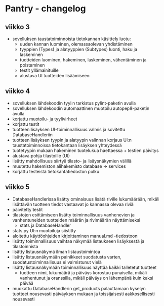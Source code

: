 # Pantry - changelog

## viikko 3

- sovelluksen taustatoiminnoista tietokannan käsittely luotu:
  - uuden kannan luominen, olemassaolevan yhdistäminen
  - tyyppien (Types) ja alatyyppien (Subtypes) luonti, haku ja laskeminen
  - tuotteiden luominen, hakeminen, laskeminen, vähentäminen ja poistaminen
  - testit yllämainituille
  - alustava UI tuotteiden lisäämiseen

## viikko 4

- sovelluksen lähdekoodin tyylin tarkistus pylint-paketin avulla
- sovelluksen lähdekoodin automaattinen muotoilu autopep8-paketin avulla
- korjattu muotoilu- ja tyylivirheet
- korjattu testit
- tuotteen lisäyksen UI-toiminnallisuus valmis ja sovitettu DatabaseHandleriin
- tuotteen lisäyksen tyypin ja alatyypin valinnan korjaus UI:n taustatoiminnoissa tietokantaan lisäyksen yhteydessä
- tuotetyypin mukaan hakeminen tuotelukua haettaessa + testien päivitys
- alustava pohja tilastoille (UI)
- lisätty mahdollisuus siirtyä tilasto- ja lisäysnäkymien välillä
- muutettu hakemiston alihakemisto database -> services
- korjattu testeistä tietokantatiedoston polku

## viikko 5

- DatabaseHandlerissa lisätty ominaisuus lisätä riville lukumäärään, mikäli lisättävän tuotteen tiedot vastaavat jo kannassa olevaa riviä
- päivitetty testit
- tilastojen esittämiseen lisätty toiminnallisuus vanhenevien ja vanhentuneiden tuotteiden määrän ja rivimäärän näyttämiseksi
  - stats ja DatabaseHandler
- stats.py UI:n muotoiluja siistitty
- aloitettu käyttöohjeiden kirjoittaminen manual.md -tiedostoon
- lisätty toiminnallisuus vaihtaa näkymää listaukseen lisäyksestä ja tilastoinnista
- lisätty listausnäkymä ilman listaustoimintoa
- lisätty listausnäkymään painikkeet suodatusta varten, suodatustoiminnallisuus ei valmistunut vielä
- lisätty listausnäkymään toiminnallisuus näyttää kaikki talletetut tuotteet
  - tuotteen nimi, lukumäärä ja päiväys korostuu punaisella, mikäli vanhentunut ja oranssilla, mikäli päiväys on lähempänä kuin kaksi päivää
- muokattu DatabaseHandlerin get_products palauttamaan kyselyn tuotteet nousevasti päiväyksen mukaan ja toissijaisesti aakkosellisesti nousevasti